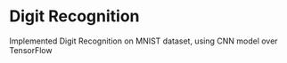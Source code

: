# Digit Recognition

 Implemented Digit Recognition on MNIST dataset, using CNN model over TensorFlow
